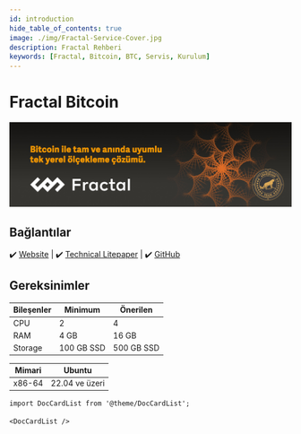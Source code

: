 ```yaml
---
id: introduction
hide_table_of_contents: true
image: ./img/Fractal-Service-Cover.jpg
description: Fractal Rehberi
keywords: [Fractal, Bitcoin, BTC, Servis, Kurulum]
---
```

# Fractal Bitcoin

![Fractal](./img/Fractal-Service.jpg)

## Bağlantılar
 ✔️ [Website](https://www.fractalbitcoin.io/) |
 ✔️ [Technical Litepaper](https://www.notion.so/fractal-bitcoin/2024-01-Fractal-Bitcoin-v0-0-9-04c62c379d6846c7b6163fcd1fb9d566?pvs=4) |
 ✔️ [GitHub](https://github.com/fractal-bitcoin/)

## Gereksinimler

| Bileşenler | Minimum | **Önerilen** |
| ------------ | ------------ | ------------ |
| CPU |	2 | 4 |
| RAM	| 4 GB | 16 GB |
| Storage | 100 GB SSD | 500 GB SSD |
 
| Mimari | Ubuntu |
| ------------ | ------------ |
| x86-64 | 22.04 ve üzeri |

```mdx-code-block
import DocCardList from '@theme/DocCardList';

<DocCardList />
```
